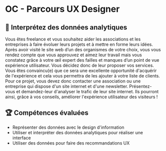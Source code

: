 # OC - Parcours UX Designer

## 📝 Interprétez des données analytiques
Vous êtes freelance et vous souhaitez aider les associations et les entreprises à faire évoluer leurs projets et à mettre en forme leurs idées. Après avoir visité le site web d’un des organismes de votre choix, vous vous rendez compte que vous approuvez et aimez leur travail mais vous constatez grâce à votre œil expert des failles et manques d’un point de vue expérience utilisateur. Vous décidez donc de leur proposer vos services. Vous êtes convaincu(e) que ce sera une excellente opportunité d'acquérir de l'expérience et cela vous permettra de les ajouter à votre liste de clients.  Pour ce projet, vous devez donc contacter une association ou une entreprise qui dispose d'un site internet et d'une newsletter. Présentez-vous et demandez-leur d'analyser le trafic de leur site internet. Ils pourront ainsi, grâce à vos conseils, améliorer l'expérience utilisateur des visiteurs !

## 🏆 Compétences évaluées 
* Représenter des données avec le design d'information
* Utiliser et interpréter des données analytiques pour réaliser une interface
* Utiliser des données pour faire des recommandations UX

